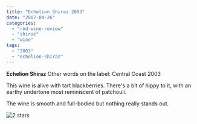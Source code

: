 ```yaml
---
title: "Echelion Shiraz 2003"
date: "2007-04-26"
categories:
  - "red-wine-review"
  - "shiraz"
  - "wine"
tags:
  - "2003"
  - "echelion-shiraz"
---
```


**Echelion Shiraz** Other words on the label: Central Coast 2003

This wine is alive with tart blackberries. There's a bit of hippy to it, with an earthy undertone most reminiscent of patchouli.

The wine is smooth and full-bodied but nothing really stands out.

![2 stars](http://s3.amazonaws.com/thegourmez-wpmedia/2009/02/rating_chicken11.gif "rating_chicken11")
